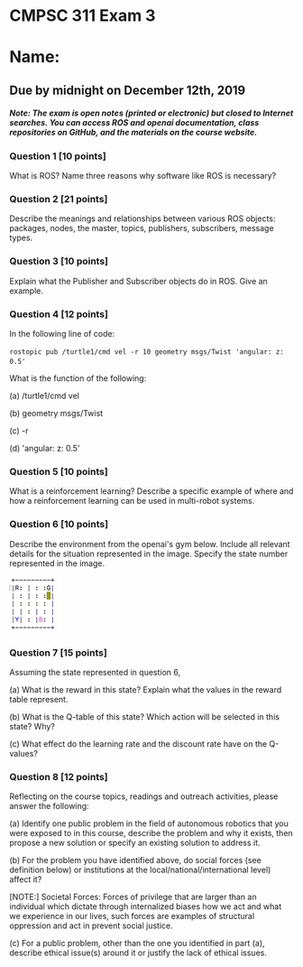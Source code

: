 # CMPSC 311 Exam 3
# Name:

## Due by midnight on December 12th, 2019

##### Note: The exam is open notes (printed or electronic) but closed to Internet searches. You can access ROS and openai documentation, class repositories on GitHub, and the materials on the course website.


### Question 1 [10 points]

What is ROS? Name three reasons why software like ROS is necessary?



### Question 2 [21 points]

Describe the meanings and relationships between various ROS objects: packages, nodes, the master,
topics, publishers, subscribers, message types.



### Question 3 [10 points]
Explain what the Publisher and Subscriber objects do in ROS. Give an example.



### Question 4 [12 points]

In the following line of code:

`rostopic pub /turtle1/cmd vel -r 10 geometry msgs/Twist 'angular: z: 0.5' `

What is the function of the following:

(a) /turtle1/cmd vel

(b)  geometry msgs/Twist

(c) -r

(d) 'angular: z: 0.5'



### Question 5 [10 points]

What is a reinforcement learning? Describe a specific example of where and how a reinforcement learning can be used in multi-robot systems.



### Question 6 [10 points]
Describe the environment from the openai's gym below. Include all relevant details for the situation represented in the image. Specify the state number represented in the image.

![Gym](gym.png)



### Question 7 [15 points]

Assuming the state represented in question 6,

(a) What is the reward in this state? Explain what the values in the reward table represent. 

(b) What is the Q-table of this state? Which action will be selected in this state? Why?

(c) What effect do the learning rate and the discount rate have on the Q-values?



### Question 8 [12 points]

Reflecting on the course topics, readings and outreach activities, please answer the following:

(a) Identify one public problem in the field of autonomous robotics that you were exposed to in this course, describe the problem and why it exists, then propose a new solution or specify an existing solution to address it.

(b) For the problem you have identified above, do social forces (see definition below) or institutions at the local/national/international level) affect it?

[NOTE:] Societal Forces: Forces of privilege that are larger than an individual which dictate through internalized biases how we act and what we experience in our lives, such forces are examples of structural oppression and act in prevent social justice.

(c) For a public problem, other than the one you identified in part (a), describe ethical issue(s) around it or justify the lack of ethical issues.
